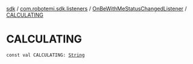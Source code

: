 [sdk](../../index.md) / [com.robotemi.sdk.listeners](../index.md) / [OnBeWithMeStatusChangedListener](index.md) / [CALCULATING](./-c-a-l-c-u-l-a-t-i-n-g.md)

# CALCULATING

`const val CALCULATING: `[`String`](https://kotlinlang.org/api/latest/jvm/stdlib/kotlin/-string/index.html)